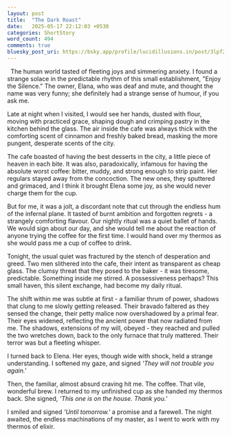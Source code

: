 ```yaml
---
layout: post
title:  "The Dark Roast"
date:   2025-05-17 22:12:03 +0530
categories: ShortStory
word_count: 494
comments: true
bluesky_post_uri: https://bsky.app/profile/lucidillusions.in/post/3lpf2fznp7s22
---
```


&nbsp; The human world tasted of fleeting joys and simmering anxiety. I found a strange solace in the predictable rhythm of this small establishment, "Enjoy the Silence." The owner, Elana, who was deaf and mute, and thought the name was very funny; she definitely had a strange sense of humour, if you ask me.

Late at night when I visited, I would see her hands, dusted with flour, moving with practiced grace, shaping dough and crimping pastry in the kitchen behind the glass. The air inside the cafe was always thick with the comforting scent of cinnamon and freshly baked bread, masking the more pungent, desperate scents of the city.

The cafe boasted of having the best desserts in the city, a little piece of heaven in each bite. It was also, paradoxically, infamous for having the absolute worst coffee: bitter, muddy, and strong enough to strip paint. Her regulars stayed away from the concoction. The new ones, they sputtered and grimaced, and I think it brought Elena some joy, as she would never charge them for the cup.

But for me, it was a jolt, a discordant note that cut through the endless hum of the infernal plane. It tasted of burnt ambition and forgotten regrets - a strangely comforting flavour. Our nightly ritual was a quiet ballet of hands. We would sign about our day, and she would tell me about the reaction of anyone trying the coffee for the first time. I would hand over my thermos as she would pass me a cup of coffee to drink.

Tonight, the usual quiet was fractured by the stench of desperation and greed. Two men slithered into the cafe, their intent as transparent as cheap glass. The clumsy threat that they posed to the baker - it was tiresome, predictable. Something inside me stirred. A possessiveness perhaps? This small haven, this silent exchange, had become my daily ritual.

The shift within me was subtle at first - a familiar thrum of power, shadows that clung to me slowly getting released. Their bravado faltered as they sensed the change, their petty malice now overshadowed by a primal fear. Their eyes widened, reflecting the ancient power that now radiated from me. The shadows, extensions of my will, obeyed - they reached and pulled the two wretches down, back to the only furnace that truly mattered. Their terror was but a fleeting whisper.

I turned back to Elena. Her eyes, though wide with shock, held a strange understanding. I softened my gaze, and signed _'They will not trouble you again.'_

Then, the familiar, almost absurd craving hit me. The coffee. That vile, wonderful brew. I returned to my unfinished cup as she handed my thermos back. She signed, _'This one is on the house. Thank you.'_

I smiled and signed _'Until tomorrow.'_ a promise and a farewell. The night awaited, the endless machinations of my master, as I went to work with my thermos of elixir.
